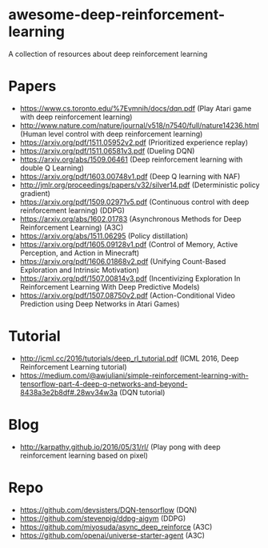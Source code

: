 # awesome-deep-reinforcement-learning
A collection of resources about deep reinforcement learning

# Papers
- https://www.cs.toronto.edu/%7Evmnih/docs/dqn.pdf (Play Atari game with deep reinforcement learning)
- http://www.nature.com/nature/journal/v518/n7540/full/nature14236.html (Human level control with deep reinforcement learning)
- https://arxiv.org/pdf/1511.05952v2.pdf (Prioritized experience replay)
- https://arxiv.org/pdf/1511.06581v3.pdf (Dueling DQN)
- https://arxiv.org/abs/1509.06461 (Deep reinforcement learning with double Q Learning)
- https://arxiv.org/pdf/1603.00748v1.pdf (Deep Q learning with NAF)
- http://jmlr.org/proceedings/papers/v32/silver14.pdf (Deterministic policy gradient)
- https://arxiv.org/pdf/1509.02971v5.pdf (Continuous control with deep reinforcement learning) (DDPG)
- https://arxiv.org/abs/1602.01783 (Asynchronous Methods for Deep Reinforcement Learning) (A3C)
- https://arxiv.org/abs/1511.06295 (Policy distillation)
- https://arxiv.org/pdf/1605.09128v1.pdf (Control of Memory, Active Perception, and Action in Minecraft)
- https://arxiv.org/pdf/1606.01868v2.pdf (Unifying Count-Based Exploration and Intrinsic Motivation)
- https://arxiv.org/pdf/1507.00814v3.pdf (Incentivizing Exploration In Reinforcement Learning With Deep Predictive Models)
- https://arxiv.org/pdf/1507.08750v2.pdf (Action-Conditional Video Prediction using Deep Networks in Atari Games)

# Tutorial
- http://icml.cc/2016/tutorials/deep_rl_tutorial.pdf (ICML 2016, Deep Reinforcement Learning tutorial)
- https://medium.com/@awjuliani/simple-reinforcement-learning-with-tensorflow-part-4-deep-q-networks-and-beyond-8438a3e2b8df#.28wv34w3a (DQN tutorial)


# Blog
- http://karpathy.github.io/2016/05/31/rl/ (Play pong with deep reinforcement learning based on pixel)

# Repo
- https://github.com/devsisters/DQN-tensorflow (DQN)
- https://github.com/stevenpjg/ddpg-aigym (DDPG)
- https://github.com/miyosuda/async_deep_reinforce (A3C)
- https://github.com/openai/universe-starter-agent (A3C)

